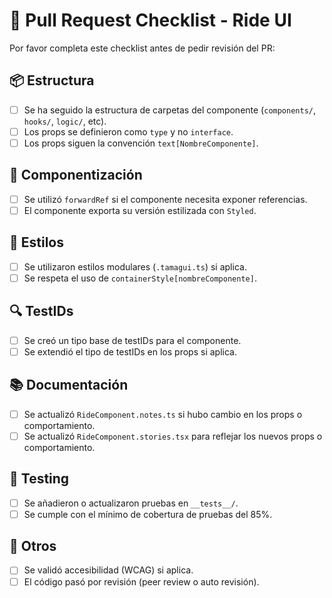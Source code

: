 # 🚀 Pull Request Checklist - Ride UI

Por favor completa este checklist antes de pedir revisión del PR:

## 📦 Estructura

- [ ] Se ha seguido la estructura de carpetas del componente (`components/`, `hooks/`, `logic/`, etc).
- [ ] Los props se definieron como `type` y no `interface`.
- [ ] Los props siguen la convención `text[NombreComponente]`.

## 🧩 Componentización

- [ ] Se utilizó `forwardRef` si el componente necesita exponer referencias.
- [ ] El componente exporta su versión estilizada con `Styled`.

## 🎨 Estilos

- [ ] Se utilizaron estilos modulares (`.tamagui.ts`) si aplica.
- [ ] Se respeta el uso de `containerStyle[nombreComponente]`.

## 🔍 TestIDs

- [ ] Se creó un tipo base de testIDs para el componente.
- [ ] Se extendió el tipo de testIDs en los props si aplica.

## 📚 Documentación

- [ ] Se actualizó `RideComponent.notes.ts` si hubo cambio en los props o comportamiento.
- [ ] Se actualizó `RideComponent.stories.tsx` para reflejar los nuevos props o comportamiento.

## 🧪 Testing

- [ ] Se añadieron o actualizaron pruebas en `__tests__/`.
- [ ] Se cumple con el mínimo de cobertura de pruebas del 85%.

## 🧠 Otros

- [ ] Se validó accesibilidad (WCAG) si aplica.
- [ ] El código pasó por revisión (peer review o auto revisión).
